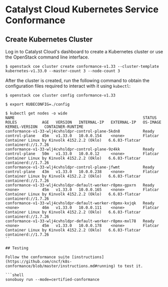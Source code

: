 # Catalyst Cloud Kubernetes Service Conformance


## Create Kubernetes Cluster

Log in to Catalyst Cloud's dashboard to create a Kubernetes cluster or use the OpenStack command line interface.

```shell
$ openstack coe cluster create conformance-v1.33 --cluster-template kubernetes-v1.33.0 --master-count 3 --node-count 3
```

After the cluster is created, run the following command to obtain the configuration files required to interact with it using `kubectl`:

```shell
$ openstack coe cluster config conformance-v1.33

$ export KUBECONFIG=./config

$ kubectl get nodes -o wide
NAME                                                        STATUS   ROLES           AGE   VERSION   INTERNAL-IP   EXTERNAL-IP   OS-IMAGE                                             KERNEL-VERSION   CONTAINER-RUNTIME
conformance-v1-33-wlj4cvhsldpr-control-plane-5kdn8          Ready    control-plane   45m   v1.33.0   10.0.0.154    <none>        Flatcar Container Linux by Kinvolk 4152.2.2 (Oklo)   6.6.83-flatcar   containerd://1.7.26
conformance-v1-33-wlj4cvhsldpr-control-plane-9z4kk          Ready    control-plane   50m   v1.33.0   10.0.0.12     <none>        Flatcar Container Linux by Kinvolk 4152.2.2 (Oklo)   6.6.83-flatcar   containerd://1.7.26
conformance-v1-33-wlj4cvhsldpr-control-plane-jfwmt          Ready    control-plane   43m   v1.33.0   10.0.0.238    <none>        Flatcar Container Linux by Kinvolk 4152.2.2 (Oklo)   6.6.83-flatcar   containerd://1.7.26
conformance-v1-33-wlj4cvhsldpr-default-worker-r8pmx-gpxrn   Ready    <none>          45m   v1.33.0   10.0.0.165    <none>        Flatcar Container Linux by Kinvolk 4152.2.2 (Oklo)   6.6.83-flatcar   containerd://1.7.26
conformance-v1-33-wlj4cvhsldpr-default-worker-r8pmx-kxjqk   Ready    <none>          46m   v1.33.0   10.0.0.111    <none>        Flatcar Container Linux by Kinvolk 4152.2.2 (Oklo)   6.6.83-flatcar   containerd://1.7.26
conformance-v1-33-wlj4cvhsldpr-default-worker-r8pmx-mxl78   Ready    <none>          45m   v1.33.0   10.0.0.178    <none>        Flatcar Container Linux by Kinvolk 4152.2.2 (Oklo)   6.6.83-flatcar   containerd://1.7.26
``

## Testing

Follow the conformance suite [instructions](https://github.com/cncf/k8s-conformance/blob/master/instructions.md#running) to test it.

```shell
sonobuoy run --mode=certified-conformance
```
